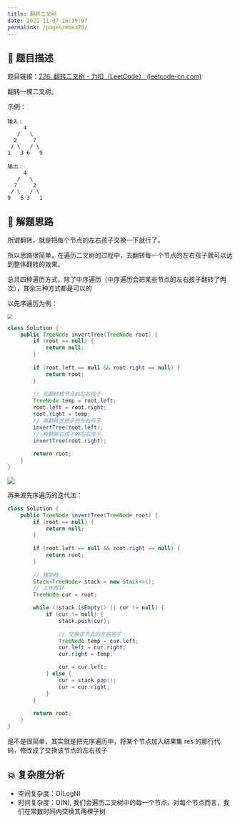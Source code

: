 ```yaml
---
title: 翻转二叉树
date: 2021-11-07 16:39:07
permalink: /pages/ebea20/
---
```


## 📃 题目描述

题目链接：[226. 翻转二叉树 - 力扣（LeetCode） (leetcode-cn.com)](https://leetcode-cn.com/problems/invert-binary-tree/)

翻转一棵二叉树。

示例：

```
输入：
     4
   /   \
  2     7
 / \   / \
1   3 6   9

输出：
     4
   /   \
  7     2
 / \   / \
9   6 3   1
```


## 🔔 解题思路

所谓翻转，就是把每个节点的左右孩子交换一下就行了。

所以思路很简单，在遍历二叉树的过程中，去翻转每一个节点的左右孩子就可以达到整体翻转的效果。

总共四种遍历方式，除了中序遍历（中序遍历会把某些节点的左右孩子翻转了两次），其余三种方式都是可以的

以先序遍历为例：

<img src="https://gitee.com/veal98/images/raw/master/img/20211107170155.png" style="zoom:67%;" />

```java
class Solution {
    public TreeNode invertTree(TreeNode root) {
        if (root == null) {
            return null;
        }
        
        if (root.left == null && root.right == null) {
            return root;
        }
        
        // 先翻转根节点的左右孩子
        TreeNode temp = root.left;
        root.left = root.right;
        root.right = temp;
        // 再翻转左孩子的左右孩子
        invertTree(root.left);
        // 再翻转右孩子的左右孩子
        invertTree(root.right);
        
        return root;
    }
}
```

![](https://gitee.com/veal98/images/raw/master/img/20211107170632.png)

再来波先序遍历的迭代法：

```java
class Solution {
    public TreeNode invertTree(TreeNode root) {
        if (root == null) {
            return null;
        }
        
        if (root.left == null && root.right == null) {
            return root;
        }
        
        // 辅助栈
        Stack<TreeNode> stack = new Stack<>();
        // 工作指针
        TreeNode cur = root;

        while (!stack.isEmpty() || cur != null) {
            if (cur != null) {
                stack.push(cur);
                
                // 交换该节点的左右孩子
                TreeNode temp = cur.left;
                cur.left = cur.right;
                cur.right = temp;

                cur = cur.left;
            } else {
                cur = stack.pop();
                cur = cur.right;
            }
        }
        
        return root;
    }
}
```

是不是很简单，其实就是把先序遍历中，将某个节点加入结果集 res 的那行代码，修改成了交换该节点的左右孩子

## 💥 复杂度分析

- 空间复杂度：O(LogN)
- 时间复杂度：O(N), 我们会遍历二叉树中的每一个节点，对每个节点而言，我们在常数时间内交换其两棵子树

